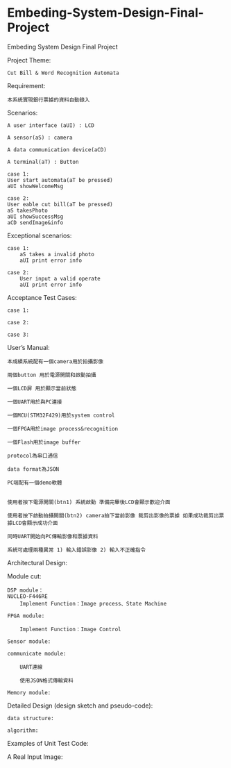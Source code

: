 # Embeding-System-Design-Final-Project
Embeding System Design Final Project

Project Theme:

	Cut Bill & Word Recognition Automata

Requirement:

	本系統實現銀行票據的資料自動錄入

Scenarios:

	A user interface (aUI) : LCD
	
	A sensor(aS) : camera

	A data communication device(aCD)

	A terminal(aT) : Button

	case 1:
	User start automata(aT be pressed)
	aUI showWelcomeMsg

	case 2:
	User eable cut bill(aT be pressed)
	aS takesPhoto
	aUI showSuccessMsg
	aCD sendImage&info

Exceptional scenarios:

	case 1:
		aS takes a invalid photo
		aUI print error info

	case 2:
		User input a valid operate
		aUI print error info

Acceptance Test Cases:
	
	case 1:

	case 2:

	case 3:

User’s Manual:

	本成績系統配有一個camera用於拍攝影像

	兩個button 用於電源開關和啟動拍攝

	一個LCD屏 用於顯示當前狀態

	一個UART用於與PC連接

	一個MCU(STM32F429)用於system control

	一個FPGA用於image process&recognition

	一個Flash用於image buffer

	protocol為串口通信

	data format為JSON

	PC端配有一個demo軟體


	使用者按下電源開關(btn1) 系統啟動 準備完畢後LCD會顯示歡迎介面

	使用者按下啟動拍攝開關(btn2) camera拍下當前影像 裁剪出影像的票據 如果成功裁剪出票據LCD會顯示成功介面

	同時UART開始向PC傳輸影像和票據資料

	系統可處理兩種異常 1) 輸入錯誤影像 2) 輸入不正確指令

Architectural Design:

Module cut:
	
	DSP module：
	NUCLEO-F446RE
		Implement Function：Image process、State Machine

	FPGA module:

		Implement Function：Image Control

	Sensor module:

	communicate module:

	 	UART連線
	 	
	 	使用JSON格式傳輸資料

	Memory module:


Detailed Design (design sketch and pseudo-code):

	data structure:

	algorithm:

Examples of Unit Test Code:

A Real Input Image:
